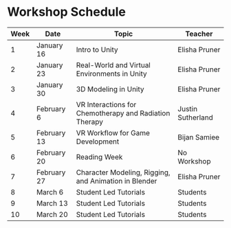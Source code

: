 # Workshop Schedule

| Week | Date        | Topic                                                  | Teacher           |
| ---- | ----------- | ------------------------------------------------------ | ----------------- |
|  1   | January 16  | Intro to Unity                                         | Elisha Pruner     |
|  2   | January 23  | Real-World and Virtual Environments in Unity           | Elisha Pruner     |
|  3   | January 30  | 3D Modeling in Unity                                   | Elisha Pruner     |
|  4   | February 6  | VR Interactions for Chemotherapy and Radiation Therapy | Justin Sutherland |
|  5   | February 13 | VR Workflow for Game Development                       | Bijan Samiee      |
|  6   | February 20 | Reading Week                                           | No Workshop       |
|  7   | February 27 | Character Modeling, Rigging, and Animation in Blender  | Elisha Pruner     |
|  8   | March 6     | Student Led Tutorials                                  | Students          |
|  9   | March 13    | Student Led Tutorials                                  | Students          |
|  10  | March 20    | Student Led Tutorials                                  | Students          |
